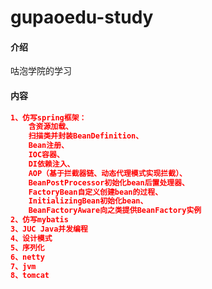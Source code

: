 # gupaoedu-study

#### 介绍
咕泡学院的学习

#### 内容
```json
1、仿写spring框架：
    含资源加载、
    扫描类并封装BeanDefinition、
    Bean注册、
    IOC容器、
    DI依赖注入、
    AOP（基于拦截器链、动态代理模式实现拦截）、
    BeanPostProcessor初始化bean后置处理器、
    FactoryBean自定义创建bean的过程、
    InitializingBean初始化bean、
    BeanFactoryAware向之类提供BeanFactory实例
2、仿写mybatis
3、JUC Java并发编程
4、设计模式
5、序列化
6、netty
7、jvm
8、tomcat
```

